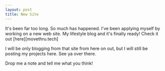 ```yaml
---
layout: post
title: New Site
---
```


It's been far too long. So much has happened. I've been applying myself by working on a new web site. My lifestyle blog and it's finally ready! Check it out [here][movethru.tech]

I will be only blogging from that site from here on out, but I will still be posting my projects here. See ya over there.


Drop me a note and tell me what you think!
